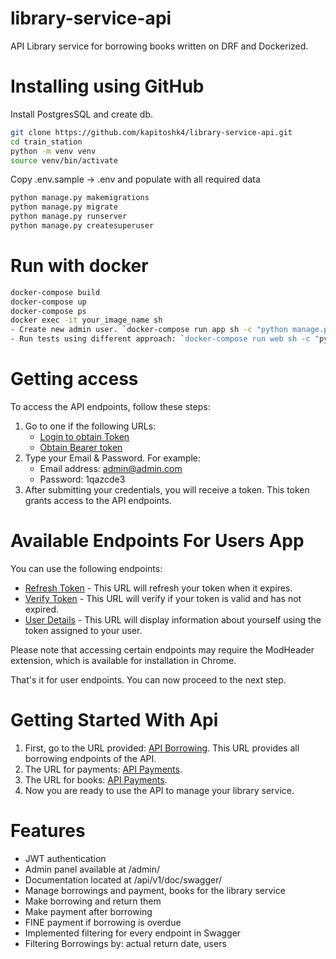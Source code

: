 # library-service-api

API Library service for borrowing books written on DRF and Dockerized.

# Installing using GitHub

Install PostgresSQL and create db.
```bash
git clone https://github.com/kapitoshk4/library-service-api.git
cd train_station
python -m venv venv
source venv/bin/activate
```
Copy .env.sample -> .env and populate with all required data
```bash
python manage.py makemigrations
python manage.py migrate
python manage.py runserver
python manage.py createsuperuser
```
# Run with docker

```bash
docker-compose build
docker-compose up
docker-compose ps
docker exec -it your_image_name sh
- Create new admin user. `docker-compose run app sh -c "python manage.py createsuperuser`;
- Run tests using different approach: `docker-compose run web sh -c "python manage.py test"`;
```
# Getting access

To access the API endpoints, follow these steps:
1. Go to one if the following URLs:
   - [Login to obtain Token](http://127.0.0.1:8000/api/v1/user/register/) 
   - [Obtain Bearer token](http://127.0.0.1:8000/api/v1/user/token/)
2. Type your Email & Password. For example:
   - Email address: admin@admin.com
   - Password: 1qazcde3
3. After submitting your credentials, you will receive a token. This token grants access to the API endpoints.

# Available Endpoints For Users App

You can use the following endpoints:

- [Refresh Token](http://127.0.0.1:8000/api/v1/user/token/refresh/) - This URL will refresh your token when it expires.
- [Verify Token](http://127.0.0.1:8000/api/v1/user/token/verify/) - This URL will verify if your token is valid and has not expired.
- [User Details](http://127.0.0.1:8000/api/v1/user/me/) - This URL will display information about yourself using the token assigned to your user.

Please note that accessing certain endpoints may require the ModHeader extension, which is available for installation in Chrome.

That's it for user endpoints. You can now proceed to the next step.

# Getting Started With Api

1. First, go to the URL provided: [API Borrowing](http://127.0.0.1:8000/api/v1/borrowing/). This URL provides all borrowing endpoints of the API.
2. The URL for payments: [API Payments](http://127.0.0.1:8000/api/v1/payment/).
3. The URL for books: [API Payments](http://127.0.0.1:8000/api/v1/library/).
2. Now you are ready to use the API to manage your library service.

# Features
- JWT authentication
- Admin panel available at /admin/
- Documentation located at /api/v1/doc/swagger/
- Manage borrowings and payment, books for the library service
- Make borrowing and return them
- Make payment after borrowing
- FINE payment if borrowing is overdue
- Implemented filtering for every endpoint in Swagger
- Filtering Borrowings by: actual return date, users
